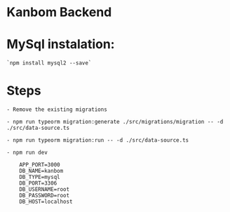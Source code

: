 # Kanbom Backend

# MySql instalation:

    `npm install mysql2 --save`

# Steps
 
    - Remove the existing migrations

    - npm run typeorm migration:generate ./src/migrations/migration -- -d ./src/data-source.ts

    - npm run typeorm migration:run -- -d ./src/data-source.ts

    - npm run dev

        APP_PORT=3000
        DB_NAME=kanbom
        DB_TYPE=mysql
        DB_PORT=3306
        DB_USERNAME=root
        DB_PASSWORD=root
        DB_HOST=localhost